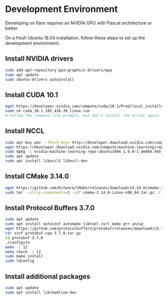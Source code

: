 # Development Environment

Developing on flare requires an NVIDIA GPU with Pascal architecture or better.

On a fresh Ubuntu 18.04 installation, follow these steps to set up the development environment.

## Install NVIDIA drivers
```bash
sudo add-apt-repository ppa:graphics-drivers/ppa
sudo apt update
sudo ubuntu-drivers autoinstall
```

## Install CUDA 10.1
```bash
wget https://developer.nvidia.com/compute/cuda/10.1/Prod/local_installers/cuda_10.1.105_418.39_linux.run
sudo sh cuda_10.1.105_418.39_linux.run
# Follow the command-line prompts, but don't install the driver again.
```

## Install NCCL
```bash
sudo apt-key adv --fetch-keys http://developer.download.nvidia.com/compute/machine-learning/repos/ubuntu1804/x86_64/7fa2af80.pub
wget https://developer.download.nvidia.com/compute/machine-learning/repos/ubuntu1804/x86_64/nvidia-machine-learning-repo-ubuntu1804_1.0.0-1_amd64.deb
sudo dpkg -i nvidia-machine-learning-repo-ubuntu1804_1.0.0-1_amd64.deb
sudo apt update
sudo apt install libnccl2 libnccl-dev
```

## Install CMake 3.14.0
```bash
wget https://github.com/Kitware/CMake/releases/download/v3.14.0/cmake-3.14.0-Linux-x86_64.tar.gz
sudo tar --strip-components=1 -xzf cmake-3.14.0-Linux-x86_64.tar.gz -C /usr/local
```

## Install Protocol Buffers 3.7.0
```bash
sudo apt update
sudo apt install autoconf automake libtool curl make g++ unzip
wget https://github.com/protocolbuffers/protobuf/releases/download/v3.7.0/protobuf-cpp-3.7.0.tar.gz
tar xzvf protobuf-cpp-3.7.0.tar.gz
cd protobuf-3.7.0
./configure
make -j 12
make check -j 12
sudo make install
sudo ldconfig
```

## Install additional packages
```bash
sudo apt update
sudo apt install libreadline-dev
```
